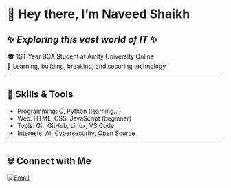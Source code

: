 # 👋 Hey there, I’m Naveed Shaikh

## ✨ *Exploring this vast world of IT* ✨  

🎓 1ST Year BCA Student at Amity University Online  
🤖 Learning, building, breaking, and securing technology

---

## 🚀 Skills & Tools
- Programming: C, Python (learning...)  
- Web: HTML, CSS, JavaScript (beginner)  
- Tools: Git, GitHub, Linux, VS Code  
- Interests: AI, Cybersecurity, Open Source 

---

## 🌐 Connect with Me

[![Email](https://img.shields.io/badge/Email-D14836?style=for-the-badge&logo=gmail&logoColor=white)](mailto:heyitsnaveed@gmail.com)
